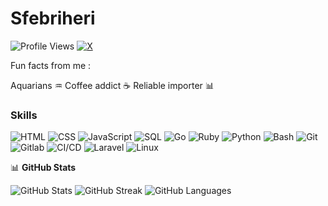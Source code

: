 # Sfebriheri

![Profile Views](https://komarev.com/ghpvc/?username=Sfebriheri&color=blueviolet)
[![X](https://img.shields.io/badge/X-000?style=for-the-badge&logo=X&logoColor=white)](https://x.com/pip1902)


Fun facts from me :

Aquarians  ♒
Coffee addict  ☕
Reliable importer 📊

### Skills
![HTML](https://img.shields.io/badge/HTML-000?style=for-the-badge&logo=HTML)
![CSS](https://img.shields.io/badge/CSS-000?style=for-the-badge&logo=CSS)
![JavaScript](https://img.shields.io/badge/JavaScript-000?style=for-the-badge&logo=JavaScript)
![SQL](https://img.shields.io/badge/SQL-000?style=for-the-badge&logo=SQL)
![Go](https://img.shields.io/badge/Go-000?style=for-the-badge&logo=Go)
![Ruby](https://img.shields.io/badge/Ruby-000?style=for-the-badge&logo=Ruby)
![Python](https://img.shields.io/badge/Python-000?style=for-the-badge&logo=Python)
![Bash](https://img.shields.io/badge/Bash-000?style=for-the-badge&logo=Bash)
![Git](https://img.shields.io/badge/Git-000?style=for-the-badge&logo=Git)
![Gitlab](https://img.shields.io/badge/Gitlab-000?style=for-the-badge&logo=Gitlab)
![CI/CD](https://img.shields.io/badge/CI/CD-000?style=for-the-badge&logo=CI/CD)
![Laravel](https://img.shields.io/badge/Laravel-000?style=for-the-badge&logo=Laravel)
![Linux](https://img.shields.io/badge/Linux-000?style=for-the-badge&logo=Linux)

📊 **GitHub Stats**
<div>
  <p align="ljustify">
     <img src="https://github-readme-stats.vercel.app/api?username=Sfebriheri&show_icons=true&theme=dark" alt="GitHub Stats" />
     <img src="https://github-readme-streak-stats.herokuapp.com/?user=Sfebriheri&theme=dark" alt="GitHub Streak" />
    <img src="https://github-readme-stats.vercel.app/api/top-langs/?username=Sfebriheri&layout=compact&theme=dark" alt="GitHub Languages"/>
  </p>
</div>
